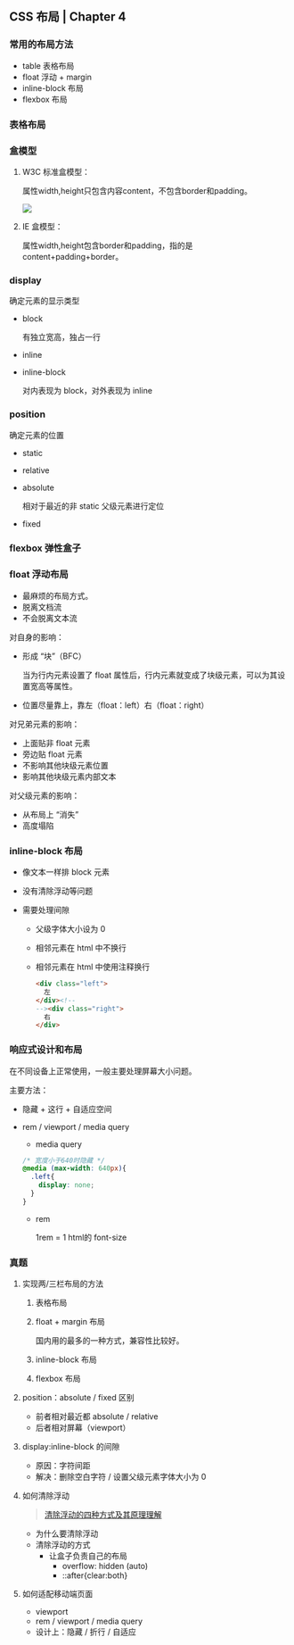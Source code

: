 ## CSS 布局 | Chapter 4

### 常用的布局方法

- table 表格布局
- float 浮动 + margin
- inline-block 布局
- flexbox 布局

### 表格布局

### 盒模型

1. W3C 标准盒模型：

   属性width,height只包含内容content，不包含border和padding。

   ![](https://guxinyan.github.io/blogImg/%E6%A0%87%E5%87%86%E7%9B%92%E6%A8%A1%E5%9E%8B.png)

2. IE 盒模型：

   属性width,height包含border和padding，指的是content+padding+border。

### display

确定元素的显示类型

- block

  有独立宽高，独占一行

- inline

- inline-block

  对内表现为 block，对外表现为 inline

### position

确定元素的位置

- static

- relative

- absolute

  相对于最近的非 static 父级元素进行定位

- fixed

### flexbox 弹性盒子

### float 浮动布局

- 最麻烦的布局方式。
- 脱离文档流
- 不会脱离文本流

对自身的影响：

- 形成 “块”（BFC）

  当为行内元素设置了 float 属性后，行内元素就变成了块级元素，可以为其设置宽高等属性。

- 位置尽量靠上，靠左（float：left）右（float：right）

对兄弟元素的影响：

- 上面贴非 float 元素
- 旁边贴 float 元素
- 不影响其他块级元素位置
- 影响其他块级元素内部文本

对父级元素的影响：

- 从布局上 “消失”
- 高度塌陷

### inline-block 布局

- 像文本一样排 block 元素

- 没有清除浮动等问题

- 需要处理间隙

  - 父级字体大小设为 0

  - 相邻元素在 html 中不换行

  - 相邻元素在 html 中使用注释换行

    ```html
    <div class="left">
      左
    </div><!--
    --><div class="right">
      右
    </div>
    ```

### 响应式设计和布局

在不同设备上正常使用，一般主要处理屏幕大小问题。

主要方法：

- 隐藏 + 这行 + 自适应空间

- rem / viewport / media query

  - media query

  ```css
  /* 宽度小于640时隐藏 */
  @media (max-width: 640px){
    .left{
      display: none;
    }
  }
  ```

  - rem

    1rem = 1 html的 font-size

### 真题

1. 实现两/三栏布局的方法

   1. 表格布局

   2. float + margin 布局

      国内用的最多的一种方式，兼容性比较好。

   3. inline-block 布局

   4. flexbox 布局

2. position：absolute / fixed 区别

   - 前者相对最近都 absolute / relative
   - 后者相对屏幕（viewport）

3. display:inline-block 的间隙

   - 原因：字符间距
   - 解决：删除空白字符 / 设置父级元素字体大小为 0

4. 如何清除浮动

   > [清除浮动的四种方式及其原理理解](https://juejin.im/post/59e7190bf265da4307025d91)

   - 为什么要清除浮动
   - 清除浮动的方式
     - 让盒子负责自己的布局
       - overflow: hidden (auto)
       - ::after{clear:both}

5. 如何适配移动端页面

   - viewport
   - rem / viewport / media query
   - 设计上：隐藏 / 折行 / 自适应
